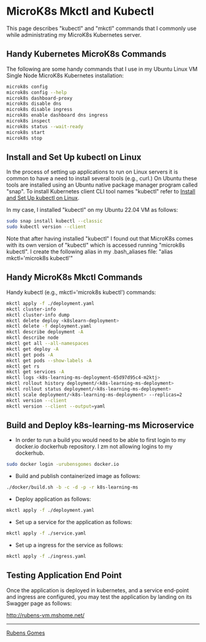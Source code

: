 # MicroK8s Mkctl and Kubectl

This page describes "kubectl" and "mkctl" commands that I commonly use while
administrating my MicroK8s Kubernetes server.

## Handy Kubernetes MicroK8s Commands

The following are some handy commands that I use in my Ubuntu Linux VM Single 
Node MicroK8s Kubernetes installation:

```bash
microk8s config
microk8s config --help
microk8s dashboard-proxy
microk8s disable dns
microk8s disable ingress
microk8s enable dashboard dns ingress
microk8s inspect
microk8s status --wait-ready
microk8s start
microk8s stop
```

## Install and Set Up kubectl on Linux

In the process of setting up applications to run on Linux servers it is common to 
have a need to install several tools (e.g., curl.)  On Ubuntu these tools are 
installed using an Ubuntu native package manager program called "snap". To
install Kubernetes client CLI tool names "kubectl" refer to
[Install and Set Up kubectl on Linux](https://kubernetes.io/docs/tasks/tools/install-kubectl-linux/).

In my case, I installed "kubectl" on my Ubuntu 22.04 VM as follows:

```bash
sudo snap install kubectl --classic
sudo kubectl version --client
```
Note that after having installed "kubectl" I found out that MicroK8s comes with 
its own version of "kubectl" which is accessed running "microk8s kubectl".  I 
create the following alias in my .bash_aliases file: "alias mkctl='microk8s kubectl'"

## Handy MicroK8s Mkctl Commands

Handy kubectl (e.g., mkctl='microk8s kubectl') commands:

```bash
mkctl apply -f ./deployment.yaml
mkctl cluster-info
mkctl cluster-info dump
mkctl delete deploy <k8slearn-deployment>
mkctl delete -f deployment.yaml
mkctl describe deployment -A
mkctl describe node
mkctl get all --all-namespaces
mkctl get deploy -A
mkctl get pods -A
mkctl get pods --show-labels -A
mkctl get rs
mkctl get services -A
mkctl logs <k8s-learning-ms-deployment-65d97d95c4-m2ktj>
mkctl rollout history deployment/<k8s-learning-ms-deployment>
mkctl rollout status deployment/<k8s-learning-ms-deployment>
mkctl scale deployment/<k8s-learning-ms-deployment> --replicas=2
mkctl version --client
mkctl version --client --output=yaml
```

## Build and Deploy k8s-learning-ms Microservice

- In order to run a build you would need to be able to first login to my
  docker.io dockerhub repository. I zm not allowing logins to my dockerhub.

```bash
sudo docker login -urubensgomes docker.io
```
  
- Build and publish containerized image as follows:

```bash
./docker/build.sh -b -c -d -p -r k8s-learning-ms
```

- Deploy application as follows:

```bash
mkctl apply -f ./deployment.yaml
```

- Set up a service for the application as follows:

```bash
mkctl apply -f ./service.yaml
```

- Set up a ingress for the service as follows:

```bash
mkctl apply -f ./ingress.yaml
```

## Testing Application End Point

Once the application is deployed in kubernetes, and a service end-point
and ingress are configured, you may test the application by landing on
its Swagger page as follows:


<http://rubens-vm.mshome.net/>


---
[Rubens Gomes](https://rubensgomes.com/)
